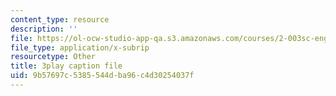 ```yaml
---
content_type: resource
description: ''
file: https://ol-ocw-studio-app-qa.s3.amazonaws.com/courses/2-003sc-engineering-dynamics-fall-2011/9b57697c5385544dba96c4d30254037f_NHedXxUO-Bg.vtt
file_type: application/x-subrip
resourcetype: Other
title: 3play caption file
uid: 9b57697c-5385-544d-ba96-c4d30254037f
---
```

